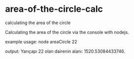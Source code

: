 # area-of-the-circle-calc
calculating the area of the circle

Calculating the area of the circle via the console with nodejs.


example usage:
node areaCircle 22

output:
Yarıçapı 22 olan dairenin alanı: 1520.53084433746.